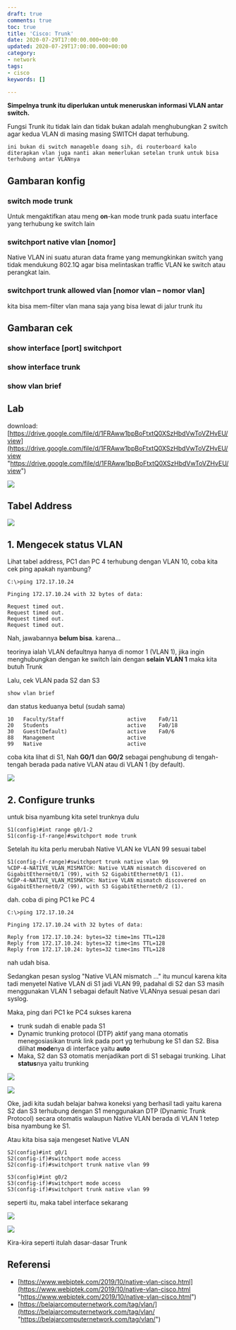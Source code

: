 ```yaml
---
draft: true
comments: true
toc: true
title: 'Cisco: Trunk'
date: 2020-07-29T17:00:00.000+00:00
updated: 2020-07-29T17:00:00.000+00:00
category:
- network
tags:
- cisco
keywords: []

---
```

**Simpelnya trunk itu diperlukan untuk meneruskan informasi VLAN antar switch.**

Fungsi Trunk itu tidak lain dan tidak bukan adalah menghubungkan 2 switch agar kedua VLAN di masing masing SWITCH dapat terhubung.

`ini bukan di switch manageble doang sih, di routerboard kalo diterapkan vlan juga nanti akan memerlukan setelan trunk untuk bisa terhubung antar VLANnya`

## Gambaran konfig

### switch mode trunk

Untuk mengaktifkan atau meng **on**-kan mode trunk pada suatu interface yang terhubung ke switch lain

### switchport native vlan \[nomor\]

Native VLAN ini suatu aturan data frame yang memungkinkan switch yang tidak mendukung 802.1Q agar bisa melintaskan traffic VLAN ke switch atau perangkat lain.

### switchport trunk allowed vlan \[nomor vlan – nomor vlan\]

kita bisa mem-filter vlan mana saja yang bisa lewat di jalur trunk itu

## Gambaran cek

### show interface \[port\] switchport

### show interface trunk

### show vlan brief

## Lab

download: [https://drive.google.com/file/d/1FRAww1bpBoFtxtQ0XSzHbdVwToVZHvEU/view](https://drive.google.com/file/d/1FRAww1bpBoFtxtQ0XSzHbdVwToVZHvEU/view "https://drive.google.com/file/d/1FRAww1bpBoFtxtQ0XSzHbdVwToVZHvEU/view")

![](/images/screenshot_2020-07-29_10-48-19.png)

## Tabel Address

![](/images/screenshot_2020-07-29_10-55-12.png)

## 1. Mengecek status VLAN

Lihat tabel address, PC1 dan PC 4 terhubung dengan VLAN 10, coba kita cek ping apakah nyambung?

    C:\>ping 172.17.10.24
    
    Pinging 172.17.10.24 with 32 bytes of data:
    
    Request timed out.
    Request timed out.
    Request timed out.
    Request timed out.

Nah, jawabannya **belum bisa**. karena...

teorinya ialah VLAN defaultnya hanya di nomor 1 (VLAN 1), jika ingin menghubungkan dengan ke switch lain dengan **selain VLAN 1** maka kita butuh Trunk

Lalu, cek VLAN pada S2 dan S3

    show vlan brief

dan status keduanya betul (sudah sama)

    10   Faculty/Staff                    active    Fa0/11
    20   Students                         active    Fa0/18
    30   Guest(Default)                   active    Fa0/6
    88   Management                       active    
    99   Native                           active    

coba kita lihat di S1, Nah **G0/1** dan **G0/2** sebagai penghubung di tengah-tengah berada pada native VLAN atau di VLAN 1 (by default).

![](/images/screenshot_2020-07-29_12-05-40.png)

## 2. Configure trunks

untuk bisa nyambung kita setel trunknya dulu

    S1(config)#int range g0/1-2
    S1(config-if-range)#switchport mode trunk 

Setelah itu kita perlu merubah Native VLAN ke VLAN 99 sesuai tabel

    S1(config-if-range)#switchport trunk native vlan 99
    %CDP-4-NATIVE_VLAN_MISMATCH: Native VLAN mismatch discovered on GigabitEthernet0/1 (99), with S2 GigabitEthernet0/1 (1).
    %CDP-4-NATIVE_VLAN_MISMATCH: Native VLAN mismatch discovered on GigabitEthernet0/2 (99), with S3 GigabitEthernet0/2 (1).

dah. coba di ping PC1 ke PC 4

    C:\>ping 172.17.10.24
    
    Pinging 172.17.10.24 with 32 bytes of data:
    
    Reply from 172.17.10.24: bytes=32 time=1ms TTL=128
    Reply from 172.17.10.24: bytes=32 time<1ms TTL=128
    Reply from 172.17.10.24: bytes=32 time<1ms TTL=128

nah udah bisa.

Sedangkan pesan syslog "Native VLAN mismatch ..." itu muncul karena kita tadi menyetel Native VLAN di S1 jadi VLAN 99, padahal di S2 dan S3 masih menggunakan VLAN 1 sebagai default Native VLANnya sesuai pesan dari syslog.

Maka, ping dari PC1 ke PC4 sukses karena

* trunk sudah di enable pada S1
* Dynamic trunking protocol (DTP) aktif yang mana otomatis menegosiasikan trunk link pada port yg terhubung ke S1 dan S2. Bisa dilihat **mode**nya di interface yaitu **auto**
* Maka, S2 dan S3 otomatis menjadikan port di S1 sebagai trunking. Lihat **status**nya yaitu trunking

![](/images/screenshot_2020-07-29_13-26-36.png)

![](/images/screenshot_2020-07-29_13-26-23.png)

Oke, jadi kita sudah belajar bahwa koneksi yang berhasil tadi yaitu karena S2 dan S3 terhubung dengan S1 menggunakan DTP (Dynamic Trunk Protocol) secara otomatis walaupun Native VLAN berada di VLAN 1 tetep bisa nyambung ke S1.

Atau kita bisa saja mengeset Native VLAN

    S2(config)#int g0/1
    S2(config-if)#switchport mode access
    S2(config-if)#switchport trunk native vlan 99
    
    S3(config)#int g0/2
    S3(config-if)#switchport mode access
    S3(config-if)#switchport trunk native vlan 99

seperti itu, maka tabel interface sekarang

![](/images/screenshot_2020-07-29_13-53-45.png)

![](/images/screenshot_2020-07-29_14-02-10.png)

Kira-kira seperti itulah dasar-dasar Trunk

## Referensi

* [https://www.webiptek.com/2019/10/native-vlan-cisco.html](https://www.webiptek.com/2019/10/native-vlan-cisco.html "https://www.webiptek.com/2019/10/native-vlan-cisco.html")
* [https://belajarcomputernetwork.com/tag/vlan/](https://belajarcomputernetwork.com/tag/vlan/ "https://belajarcomputernetwork.com/tag/vlan/")